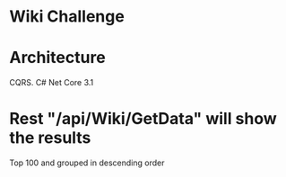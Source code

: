 # Wiki Challenge
# Architecture
CQRS. C# Net Core 3.1
# Rest "/api/Wiki/GetData" will show the results
Top 100 and grouped in descending order
